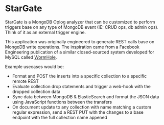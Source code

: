 # StarGate
StarGate is a MongoDB Oplog analyzer that can be customized to perform triggers base on any type of MongoDB event (IE: CRUD ops, db admin ops). Think of it as an external trigger engine.

This application was originally engineered to generate REST calls base on MongoDB write operations.  The inspiration came from a Facebook Engineering publication of a similar closed-sourced system developed for MySQL called <a href="https://www.facebook.com/notes/facebook-engineering/wormhole-pubsub-system-moving-data-through-space-and-time/10151504075843920">WormHole</a>.

Example usecases would be: 
* Format and POST the inserts into a specific collection to a specific remote REST
* Evaluate collection drop statements and trigger a web-hook with the dropped collection data
* Sync data between MongoDB & ElasticSearch and format the JSON data using JavaScript functions between the transfers
* On document update to any collection with name matching a custom regular expression, send a REST PUT with the changes to a base endpoint with the full collection name appened
